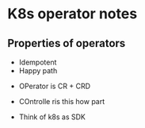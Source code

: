 # K8s operator notes

## Properties of operators

- Idempotent
- Happy path

* OPerator is CR + CRD
* COntrolle ris this how part

* Think of k8s as SDK
